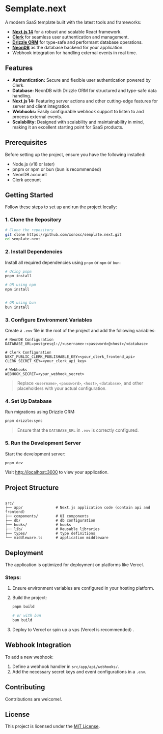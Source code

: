 # Semplate.next

A modern SaaS template built with the latest tools and frameworks:


- **[Next.js 14](https://nextjs.org/)** for a robust and scalable React framework.
- **[Clerk](https://clerk.dev/)** for seamless user authentication and management.
- **[Drizzle ORM](https://orm.drizzle.team/)** for type-safe and performant database operations.
- **[NeonDB](https://neon.tech/)** as the database backend for your application.
- Webhook integration for handling external events in real time.

## Features

- **Authentication:** Secure and flexible user authentication powered by Clerk.
- **Database:** NeonDB with Drizzle ORM for structured and type-safe data handling.
- **Next.js 14:** Featuring server actions and other cutting-edge features for server and client integration.
- **Webhooks:** Easily configurable webhook support to listen to and process external events.
- **Scalability:** Designed with scalability and maintainability in mind, making it an excellent starting point for SaaS products.

## Prerequisites

Before setting up the project, ensure you have the following installed:

- Node.js (v18 or later)
- pnpm or npm or bun (bun is recommended)
- NeonDB account
- Clerk account

## Getting Started

Follow these steps to set up and run the project locally:

### 1. Clone the Repository

```bash
# Clone the repository
git clone https://github.com/xonoxc/semplate.next.git
cd semplate.next
```

### 2. Install Dependencies

Install all required dependencies using `pnpm` or `npm` or `bun`:

```bash
# Using pnpm
pnpm install

# OR using npm
npm install


# OR using bun
bun install
```

### 3. Configure Environment Variables

Create a `.env` file in the root of the project and add the following variables:

```env
# NeonDB Configuration
DATABASE_URL=postgresql://<username>:<password>@<host>/<database>

# Clerk Configuration
NEXT_PUBLIC_CLERK_PUBLISHABLE_KEY=<your_clerk_frontend_api>
CLERK_SECRET_KEY=<your_clerk_api_key>

# Webhooks
WEBHOOK_SECRET=<your_webhook_secret>
```

> Replace `<username>`, `<password>`, `<host>`, `<database>`, and other placeholders with your actual configuration.

### 4. Set Up Database

Run migrations using Drizzle ORM:

```bash
pnpm drizzle:sync
```

> Ensure that the `DATABASE_URL` in `.env` is correctly configured.

### 5. Run the Development Server

Start the development server:

```bash
pnpm dev
```

Visit [http://localhost:3000](http://localhost:3000) to view your application.

## Project Structure

```plaintext

src/
├── app/               # Next.js application code (contain api and frontend)
├── components/        # UI components
├── db/                # db configuration 
├── hooks/             # hooks 
├── lib/               # Reusable libraries 
├── types/             # type definitions
└── middleware.ts      # application middleware

```

## Deployment

The application is optimized for deployment on platforms like Vercel.

### Steps:

1. Ensure environment variables are configured in your hosting platform.
2. Build the project:

   ```bash
   pnpm build

   # or with bun
   bun build
   ```

3. Deploy to Vercel or spin up a vps (Vercel is recommended) .

## Webhook Integration

To add a new webhook:

1. Define a webhook handler in `src/app/api/webhooks/`.
2. Add the necessary secret keys and event configurations in a `.env`.

## Contributing

Contributions are welcome!.

## License

This project is licensed under the [MIT License](LICENSE).
